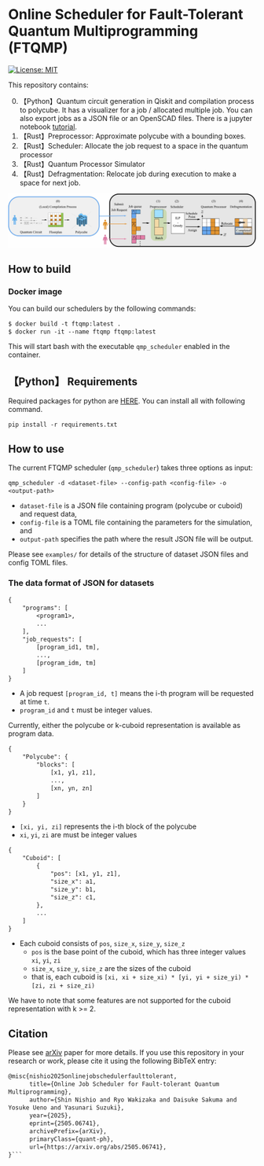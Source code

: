 # Online Scheduler for Fault-Tolerant Quantum Multiprogramming (FTQMP)

[![License: MIT](https://img.shields.io/badge/License-MIT-blue.svg)](https://opensource.org/licenses/MIT)

This repository contains:

0. 【Python】Quantum circuit generation in Qiskit and compilation process to polycube. It has a visualizer for a job / allocated multiple job. You can also export jobs as a JSON file or an OpenSCAD files. There is a jupyter notebook [tutorial](https://github.com/team-QMP/FTQMP-Scheduler/blob/main/python_examples/circuit_generation_and_compilation.ipynb).
1. 【Rust】Preprocessor: Approximate polycube with a bounding boxes.
2. 【Rust】Scheduler: Allocate the job request to a space in the quantum processor
3. 【Rust】Quantum Processor Simulator
4. 【Rust】Defragmentation: Relocate job during execution to make a space for next job.


![flow](https://github.com/team-QMP/FTQMP-Scheduler/blob/main/figs/QMP_flow.jpg)


## How to build

### Docker image

You can build our schedulers by the following commands:

```
$ docker build -t ftqmp:latest .
$ docker run -it --name ftqmp ftqmp:latest
```

This will start bash with the executable `qmp_scheduler` enabled in the container.


## 【Python】 Requirements
Required packages for python are [HERE](https://github.com/team-QMP/FTQMP-Scheduler/blob/main/python_examples/requirements.txt). You can install all with following command.
```
pip install -r requirements.txt
```

## How to use

The current FTQMP scheduler (`qmp_scheduler`) takes three options as input:

```
qmp_scheduler -d <dataset-file> --config-path <config-file> -o <output-path>
```

- `dataset-file` is a JSON file containing program (polycube or cuboid) and request data,
- `config-file` is a TOML file containing the parameters for the simulation, and
- `output-path` specifies the path where the result JSON file will be output.

Please see `examples/` for details of the structure of dataset JSON files and config TOML files.

### The data format of JSON for datasets

```
{
    "programs": [
        <program1>,
        ...
    ],
    "job_requests": [
        [program_id1, tm],
        ...,
        [program_idm, tm]
    ]
}
```

- A job request `[program_id, t]` means the i-th program will be requested at time `t`.
- `program_id` and `t` must be integer values.

Currently, either the polycube or k-cuboid representation is available as program data.

```
{
    "Polycube": {
        "blocks": [
            [x1, y1, z1],
            ...,
            [xn, yn, zn]
        ]
    }
}
```

- `[xi, yi, zi]` represents the i-th block of the polycube
- `xi`, `yi`, `zi` are must be integer values

```
{
    "Cuboid": [
        {
            "pos": [x1, y1, z1],
            "size_x": a1,
            "size_y": b1,
            "size_z": c1,
        },
        ...
    ]
}
```

- Each cuboid consists of `pos`, `size_x`, `size_y`, `size_z`
    - `pos` is the base point of the cuboid, which has three integer values `xi`, `yi`, `zi`
    - `size_x`, `size_y`, `size_z` are the sizes of the cuboid
    - that is, each cuboid is `[xi, xi + size_xi) * [yi, yi + size_yi) * [zi, zi + size_zi)`

We have to note that some features are not supported for the cuboid representation with k >= 2.


## Citation
Please see [arXiv](https://arxiv.org/abs/2505.06741) paper for more details. If you use this repository in your research or work, please cite it using the following BibTeX entry:

```
@misc{nishio2025onlinejobschedulerfaulttolerant,
      title={Online Job Scheduler for Fault-tolerant Quantum Multiprogramming}, 
      author={Shin Nishio and Ryo Wakizaka and Daisuke Sakuma and Yosuke Ueno and Yasunari Suzuki},
      year={2025},
      eprint={2505.06741},
      archivePrefix={arXiv},
      primaryClass={quant-ph},
      url={https://arxiv.org/abs/2505.06741}, 
}```

